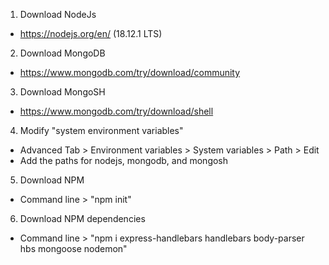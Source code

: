 1. Download NodeJs
- https://nodejs.org/en/ (18.12.1 LTS)
2. Download MongoDB
- https://www.mongodb.com/try/download/community
3. Download MongoSH
- https://www.mongodb.com/try/download/shell
4. Modify "system environment variables"
- Advanced Tab > Environment variables > System variables > Path > Edit
- Add the paths for nodejs, mongodb, and mongosh
5. Download NPM
- Command line > "npm init"
6. Download NPM dependencies
- Command line > "npm i express-handlebars handlebars body-parser hbs mongoose nodemon"
